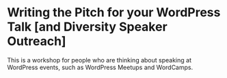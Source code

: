 # Writing the Pitch for your WordPress Talk [and Diversity Speaker Outreach]
This is a workshop for people who are thinking about speaking at WordPress events, such as WordPress Meetups and WordCamps.
